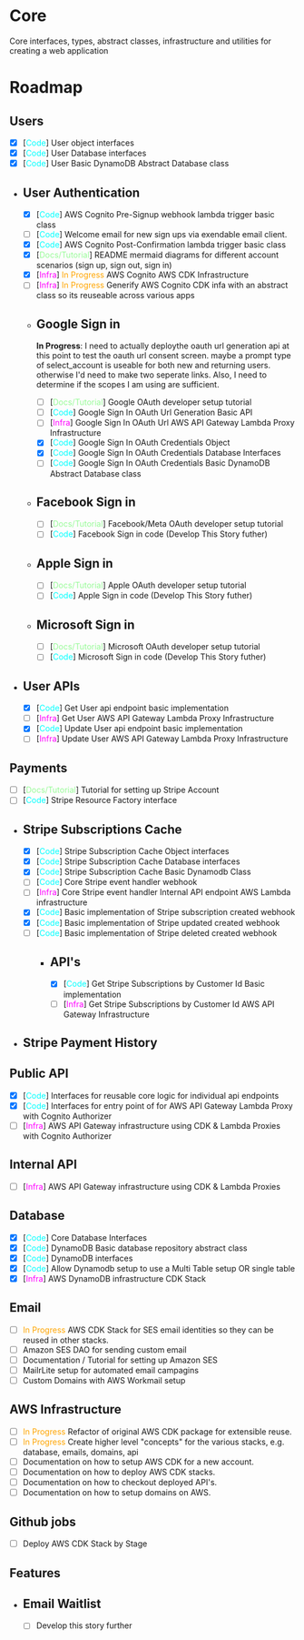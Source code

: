 # Core

Core interfaces, types, abstract classes, infrastructure and utilities for creating a web application

# Roadmap

## Users

-   [x] [<span style="color:cyan">Code</span>] User object interfaces
-   [x] [<span style="color:cyan">Code</span>] User Database interfaces
-   [x] [<span style="color:cyan">Code</span>] User Basic DynamoDB Abstract Database class

-   ## User Authentication

    -   [x] [<span style="color:cyan">Code</span>] AWS Cognito Pre-Signup webhook lambda trigger basic class
    -   [ ] [<span style="color:cyan">Code</span>] Welcome email for new sign ups via exendable email client.
    -   [x] [<span style="color:cyan">Code</span>] AWS Cognito Post-Confirmation lambda trigger basic class
    -   [x] [<span style="color:PaleGreen">Docs/Tutorial</span>] README mermaid diagrams for different account scenarios (sign up, sign out, sign in)
    -   [x] [<span style="color:Magenta">Infra</span>] <span style="color:orange">In Progress</span> AWS Cognito AWS CDK Infrastructure
    -   [ ] [<span style="color:Magenta">Infra</span>] <span style="color:orange">In Progress</span> Generify AWS Cognito CDK infa with an abstract class so its reuseable across various apps
    -   ## Google Sign in

        **In Progress**: I need to actually deploythe oauth url generation api at this point to test the oauth url consent screen. maybe a prompt type of select_account is useable for both new and returning users. otherwise I'd need to make two seperate links. Also, I need to determine if the scopes I am using are sufficient.

        -   [ ] [<span style="color:PaleGreen">Docs/Tutorial</span>] Google OAuth developer setup tutorial
        -   [ ] [<span style="color:cyan">Code</span>] Google Sign In OAuth Url Generation Basic API
        -   [ ] [<span style="color:Magenta">Infra</span>] Google Sign In OAuth Url AWS API Gateway Lambda Proxy Infrastructure
        -   [x] [<span style="color:cyan">Code</span>] Google Sign In OAuth Credentials Object
        -   [x] [<span style="color:cyan">Code</span>] Google Sign In OAuth Credentials Database Interfaces
        -   [ ] [<span style="color:cyan">Code</span>] Google Sign In OAuth Credentials Basic DynamoDB Abstract Database class

    -   ## Facebook Sign in
        -   [ ] [<span style="color:PaleGreen">Docs/Tutorial</span>] Facebook/Meta OAuth developer setup tutorial
        -   [ ] [<span style="color:cyan">Code</span>] Facebook Sign in code (Develop This Story futher)
    -   ## Apple Sign in
        -   [ ] [<span style="color:PaleGreen">Docs/Tutorial</span>] Apple OAuth developer setup tutorial
        -   [ ] [<span style="color:cyan">Code</span>] Apple Sign in code (Develop This Story futher)
    -   ## Microsoft Sign in
        -   [ ] [<span style="color:PaleGreen">Docs/Tutorial</span>] Microsoft OAuth developer setup tutorial
        -   [ ] [<span style="color:cyan">Code</span>] Microsoft Sign in code (Develop This Story futher)

-   ## User APIs
    -   [x] [<span style="color:cyan">Code</span>] Get User api endpoint basic implementation
    -   [ ] [<span style="color:Magenta">Infra</span>] Get User AWS API Gateway Lambda Proxy Infrastructure
    -   [x] [<span style="color:cyan">Code</span>] Update User api endpoint basic implementation
    -   [ ] [<span style="color:Magenta">Infra</span>] Update User AWS API Gateway Lambda Proxy Infrastructure

## Payments

-   [ ] [<span style="color:PaleGreen">Docs/Tutorial</span>] Tutorial for setting up Stripe Account
-   [ ] [<span style="color:cyan">Code</span>] Stripe Resource Factory interface

-   ## Stripe Subscriptions Cache

    -   [x] [<span style="color:cyan">Code</span>] Stripe Subscription Cache Object interfaces
    -   [x] [<span style="color:cyan">Code</span>] Stripe Subscription Cache Database interfaces
    -   [x] [<span style="color:cyan">Code</span>] Stripe Subscription Cache Basic Dynamodb Class
    -   [ ] [<span style="color:cyan">Code</span>] Core Stripe event handler webhook
    -   [ ] [<span style="color:Magenta">Infra</span>] Core Stripe event handler Internal API endpoint AWS Lambda infrastructure
    -   [x] [<span style="color:cyan">Code</span>] Basic implementation of Stripe subscription created webhook
    -   [x] [<span style="color:cyan">Code</span>] Basic implementation of Stripe updated created webhook
    -   [ ] [<span style="color:cyan">Code</span>] Basic implementation of Stripe deleted created webhook
        -   ## API's
            -   [x] [<span style="color:cyan">Code</span>] Get Stripe Subscriptions by Customer Id Basic implementation
            -   [ ] [<span style="color:Magenta">Infra</span>] Get Stripe Subscriptions by Customer Id AWS API Gateway Infrastructure

-   ## Stripe Payment History

## Public API

-   [x] [<span style="color:cyan">Code</span>] Interfaces for reusable core logic for individual api endpoints
-   [x] [<span style="color:cyan">Code</span>] Interfaces for entry point of for AWS API Gateway Lambda Proxy with Cognito Authorizer
-   [ ] [<span style="color:Magenta">Infra</span>] AWS API Gateway infrastructure using CDK & Lambda Proxies with Cognito Authorizer

## Internal API

-   [ ] [<span style="color:Magenta">Infra</span>] AWS API Gateway infrastructure using CDK & Lambda Proxies

## Database

-   [x] [<span style="color:cyan">Code</span>] Core Database Interfaces
-   [x] [<span style="color:cyan">Code</span>] DynamoDB Basic database repository abstract class
-   [x] [<span style="color:cyan">Code</span>] DynamoDB interfaces
-   [x] [<span style="color:cyan">Code</span>] Allow Dynamodb setup to use a Multi Table setup OR single table
-   [x] [<span style="color:Magenta">Infra</span>] AWS DynamoDB infrastructure CDK Stack

## Email

-   [ ] <span style="color:orange">In Progress</span> AWS CDK Stack for SES email identities so they can be reused in other stacks.
-   [ ] Amazon SES DAO for sending custom email
-   [ ] Documentation / Tutorial for setting up Amazon SES
-   [ ] MailrLite setup for automated email campagins
-   [ ] Custom Domains with AWS Workmail setup

## AWS Infrastructure

-   [ ] <span style="color:orange">In Progress</span> Refactor of original AWS CDK package for extensible reuse.
-   [ ] <span style="color:orange">In Progress</span> Create higher level "concepts" for the various stacks, e.g. database, emails, domains, api
-   [ ] Documentation on how to setup AWS CDK for a new account.
-   [ ] Documentation on how to deploy AWS CDK stacks.
-   [ ] Documentation on how to checkout deployed API's.
-   [ ] Documentation on how to setup domains on AWS.

## Github jobs

-   [ ] Deploy AWS CDK Stack by Stage

## Features

-   ## Email Waitlist
    -   [ ] Develop this story further
